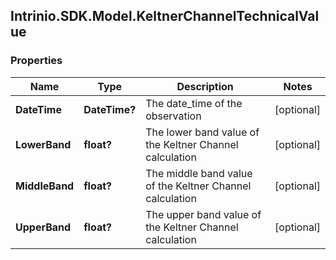 ## Intrinio.SDK.Model.KeltnerChannelTechnicalValue
### Properties

Name | Type | Description | Notes
------------ | ------------- | ------------- | -------------
**DateTime** | **DateTime?** | The date_time of the observation | [optional] 
**LowerBand** | **float?** | The lower band value of the Keltner Channel calculation | [optional] 
**MiddleBand** | **float?** | The middle band value of the Keltner Channel calculation | [optional] 
**UpperBand** | **float?** | The upper band value of the Keltner Channel calculation | [optional] 

